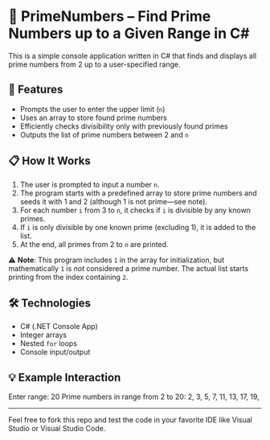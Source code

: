 # 🔢 PrimeNumbers – Find Prime Numbers up to a Given Range in C#

This is a simple console application written in C# that finds and displays all prime numbers from 2 up to a user-specified range.

## 🧾 Features

- Prompts the user to enter the upper limit (`n`)
- Uses an array to store found prime numbers
- Efficiently checks divisibility only with previously found primes
- Outputs the list of prime numbers between 2 and `n`

## 📋 How It Works

1. The user is prompted to input a number `n`.
2. The program starts with a predefined array to store prime numbers and seeds it with 1 and 2 (although 1 is not prime—see note).
3. For each number `i` from 3 to `n`, it checks if `i` is divisible by any known primes.
4. If `i` is only divisible by one known prime (excluding 1), it is added to the list.
5. At the end, all primes from 2 to `n` are printed.

⚠️ **Note**: This program includes `1` in the array for initialization, but mathematically `1` is *not* considered a prime number. The actual list starts printing from the index containing `2`.

## 🛠️ Technologies

- C# (.NET Console App)
- Integer arrays
- Nested `for` loops
- Console input/output

## 💡 Example Interaction

Enter range: 20
Prime numbers in range from 2 to 20: 2, 3, 5, 7, 11, 13, 17, 19,


---

Feel free to fork this repo and test the code in your favorite IDE like Visual Studio or Visual Studio Code.
